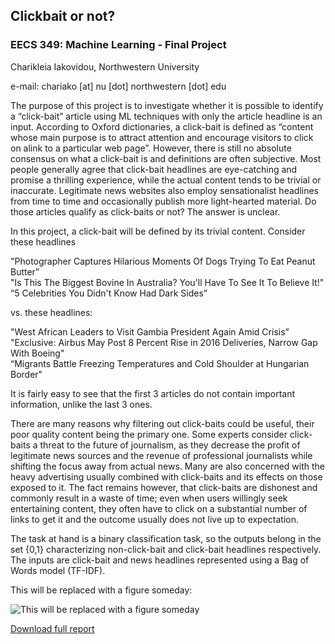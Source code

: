 ## Clickbait or not?
### EECS 349: Machine Learning - Final Project

Charikleia Iakovidou, Northwestern University

e-mail: chariako [at] nu [dot] northwestern [dot] edu

The purpose of this project is to investigate whether it is possible to identify a “click-bait” article using ML techniques with only the article headline is an input. According to Oxford dictionaries, a click-bait is defined as “content whose main purpose is to attract attention and encourage visitors to click on alink to a particular web page”. However, there is still no absolute consensus on what a click-bait is and definitions are often subjective. Most people generally agree that click-bait headlines are eye-catching and promise a thrilling experience, while the actual content tends to be trivial or inaccurate. Legitimate news websites also employ sensationalist headlines from time to time and occasionally publish more light-hearted material. Do those articles qualify as click-baits or not? The answer is unclear.

In this project, a click-bait will be defined by its trivial content. Consider these headlines

"Photographer Captures Hilarious Moments Of Dogs Trying To Eat Peanut Butter” <br>
"Is This The Biggest Bovine In Australia? You'll Have To See It To Believe It!"<br>
“5 Celebrities You Didn't Know Had Dark Sides”

vs. these headlines:

"West African Leaders to Visit Gambia President Again Amid Crisis” <br>
"Exclusive: Airbus May Post 8 Percent Rise in 2016 Deliveries, Narrow Gap With Boeing"<br>
“Migrants Battle Freezing Temperatures and Cold Shoulder at Hungarian Border"

It is fairly easy to see that the first 3 articles do not contain important information, unlike the last 3 ones.

There are many reasons why filtering out click-baits could be useful, their poor quality content being the primary one. Some experts consider click-baits a threat to the future of journalism, as they decrease the profit of legitimate news sources and the revenue of professional journalists while shifting the focus away from actual news. Many are also concerned with the heavy advertising usually combined with click-baits and its effects on those exposed to it. The fact remains however, that click-baits are dishonest and commonly result in a waste of time; even when users willingly seek entertaining content, they often have to click on a substantial number of links to get it and the outcome usually does not live up to expectation.

The task at hand is a binary classification task, so the outputs belong in the set {0,1} characterizing non-click-bait and click-bait headlines respectively. The inputs are click-bait and news headlines represented using a Bag of Words model (TF-IDF).

This will be replaced with a figure someday:

![This will be replaced with a figure someday](http://scontent-sea1-1.cdninstagram.com/t51.2885-15/s480x480/e35/c9.0.1061.1061/13392900_836520003119649_764459364_n.jpg?ig_cache_key=MTI2NDkyNzQxMDY3ODk3MTgwNA%3D%3D.2.c)

[Download full report](https://www.youtube.com/watch?v=nSc5-RkndnQ)
